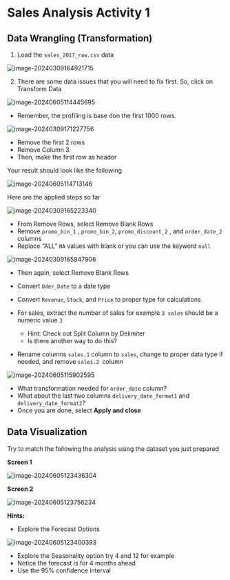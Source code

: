 # Sales Analysis Activity 1

## Data Wrangling (Transformation)

1. Load the `sales_2017_raw.csv` data 

![image-20240309164921715](images/image-20240309164921715.png)

2. There are some data issues that you will need to fix first. So, click on Transform Data 

![image-20240605114445695](images/image-20240605114445695.png)

* Remember, the profiling is base don the first 1000 rows. 

 ![image-20240309171227756](images/image-20240309171227756.png)

* Remove the first 2 rows
* Remove Column 3
* Then, make the first row as header

Your result should look like the following

![image-20240605114713146](images/image-20240605114713146.png)

Here are the applied steps so far

![image-20240309165223340](images/image-20240309165223340.png)

* From Remove Rows, select Remove Blank Rows
* Remove `promo_bin_1` , `promo_bin_2`, `promo_discount_2` , and `order_date_2` columns
* Replace “ALL” `NA` values with blank or you can use the keyword `null`

![image-20240309165847906](images/image-20240309165847906.png)

* Then again, select Remove Blank Rows
* Convert `Oder_Date` to a date type
* Convert `Revenue`, `Stock`, and `Price` to proper type for calculations 
* For sales, extract the number of sales for example `3 sales` should be a numeric value `3`
  * Hint: Check out Split Column by Delimiter 
  * Is there another way to do this?

* Rename columns `sales.1` column to `sales`, change to proper data type if needed,  and remove `sales.2 `column

![image-20240605115902595](images/image-20240605115902595.png)

* What transformation needed for `order_date` column?
* What about the last two columns `delivery_date_format1` and `delivery_date_format2`?
* Once you are done, select **Apply and close**



## Data Visualization

Try to match the following the analysis using the dataset you just prepared 

**Screen 1**

![image-20240605123436304](images/image-20240605123436304.png)

**Screen 2**

![image-20240605123756234](images/image-20240605123756234.png)

**Hints:**

* Explore the Forecast Options

![image-20240605123400393](images/image-20240605123400393.png)

* Explore the Seasonality option try 4 and 12 for example 
* Notice the forecast is for 4 months ahead 
* Use the 95% confidence interval 



